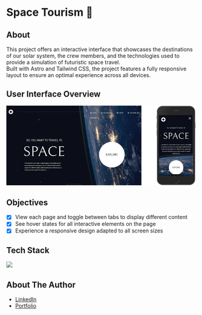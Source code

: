 # Space Tourism 🚀

## About

This project offers an interactive interface that showcases the destinations of our solar system, the crew members, and the technologies used to provide a simulation of futuristic space travel.  
Built with Astro and Tailwind CSS, the project features a fully responsive layout to ensure an optimal experience across all devices.

## User Interface Overview

![Desktop and Mobile View](public/images/readme/space-tourism.png)

## Objectives

- [x] View each page and toggle between tabs to display different content
- [x] See hover states for all interactive elements on the page
- [x] Experience a responsive design adapted to all screen sizes

## Tech Stack

<img src="https://skillicons.dev/icons?i=html,astro,ts,tailwind"/>

## About The Author

- [LinkedIn](https://www.linkedin.com/in/jodieaddis/)
- [Portfolio](https://www.linkedin.com/in/jodieaddis/)
